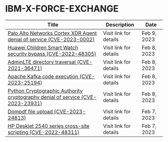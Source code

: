 

# IBM-X-FORCE-EXCHANGE

 |Title|Description|Date|
 |---|---|---|
 |[Palo Alto Networks Cortex XDR Agent denial of service (CVE-2023-0002)](https://exchange.xforce.ibmcloud.com/activity/list?filter=Vulnerabilities)|Visit link for details|Feb 9, 2023|
 |[Huawei Children Smart Watch security bypass (CVE-2022-48305)](https://exchange.xforce.ibmcloud.com/activity/list?filter=Vulnerabilities)|Visit link for details|Feb 8, 2023|
 |[AdminLTE directory traversal (CVE-2021-36471)](https://exchange.xforce.ibmcloud.com/activity/list?filter=Vulnerabilities)|Visit link for details|Feb 8, 2023|
 |[Apache Kafka code execution (CVE-2023-25194)](https://exchange.xforce.ibmcloud.com/activity/list?filter=Vulnerabilities)|Visit link for details|Feb 8, 2023|
 |[Python Cryptographic Authority cryptography denial of service (CVE-2023-23931)](https://exchange.xforce.ibmcloud.com/activity/list?filter=Vulnerabilities)|Visit link for details|Feb 8, 2023|
 |[Dompdf file upload (CVE-2023-24813)](https://exchange.xforce.ibmcloud.com/activity/list?filter=Vulnerabilities)|Visit link for details|Feb 7, 2023|
 |[HP Deskjet 2540 series cross-site scripting (CVE-2022-48311)](https://exchange.xforce.ibmcloud.com/activity/list?filter=Vulnerabilities)|Visit link for details|Feb 7, 2023|
 